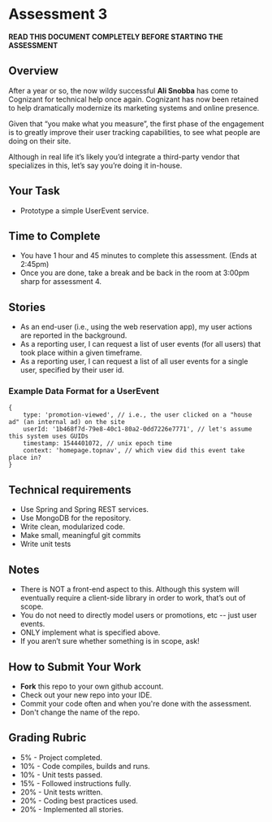 # Assessment 3

**READ THIS DOCUMENT COMPLETELY BEFORE STARTING THE ASSESSMENT**

## Overview
After a year or so, the now wildy successful **Ali Snobba** has come to Cognizant for technical help once again.  Cognizant has now been retained to help dramatically modernize its marketing systems and online presence. 

Given that “you make what you measure”, the first phase of the engagement is to greatly improve their user tracking capabilities, to see what people are doing on their site.

Although in real life it’s likely you’d integrate a third-party vendor that specializes in this, let’s say you’re doing it in-house.

## Your Task
- Prototype a simple UserEvent service. 

## Time to Complete
- You have 1 hour and 45 minutes to complete this assessment. (Ends at 2:45pm)
- Once you are done, take a break and be back in the room at 3:00pm sharp for assessment 4.

## Stories
- As an end-user (i.e., using the web reservation app), my user actions are reported in the background.
- As a reporting user, I can request a list of user events (for all users) that took place within a given timeframe.
- As a reporting user, I can request a list of all user events for a single user, specified by their user id.

### Example Data Format for a UserEvent
```
{
    type: 'promotion-viewed', // i.e., the user clicked on a "house ad" (an internal ad) on the site
    userId: '1b468f7d-79e8-40c1-80a2-0dd7226e7771', // let's assume this system uses GUIDs
    timestamp: 1544401072, // unix epoch time
    context: 'homepage.topnav', // which view did this event take place in?
}
```
## Technical requirements
- Use Spring and Spring REST services.
- Use MongoDB for the repository.
- Write clean, modularized code.
- Make small, meaningful git commits 
- Write unit tests

## Notes
- There is NOT a front-end aspect to this. Although this system will eventually require a client-side library in order to work, that’s out of scope.
- You do not need to directly model users or promotions, etc -- just user events.
- ONLY implement what is specified above. 
- If you aren’t sure whether something is in scope, ask!

## How to Submit Your Work
- **Fork** this repo to your own github account.
- Check out your new repo into your IDE.
- Commit your code often and when you're done with the assessment.
- Don't change the name of the repo.

## Grading Rubric
- 5% - Project completed.
- 10% - Code compiles, builds and runs.
- 10% - Unit tests passed.
- 15% - Followed instructions fully.
- 20% - Unit tests written.
- 20% - Coding best practices used.
- 20% - Implemented all stories.
